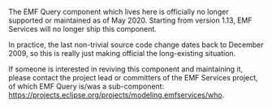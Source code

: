 The EMF Query component which lives here is officially no longer
supported or maintained as of May 2020. Starting from version 1.13,
EMF Services will no longer ship this component.

In practice, the last non-trivial source code change dates back to
December 2009, so this is really just making official the
long-existing situation.

If someone is interested in reviving this component and maintaining
it, please contact the project lead or committers of the EMF Services
project, of which EMF Query is/was a sub-component:
https://projects.eclipse.org/projects/modeling.emfservices/who.
